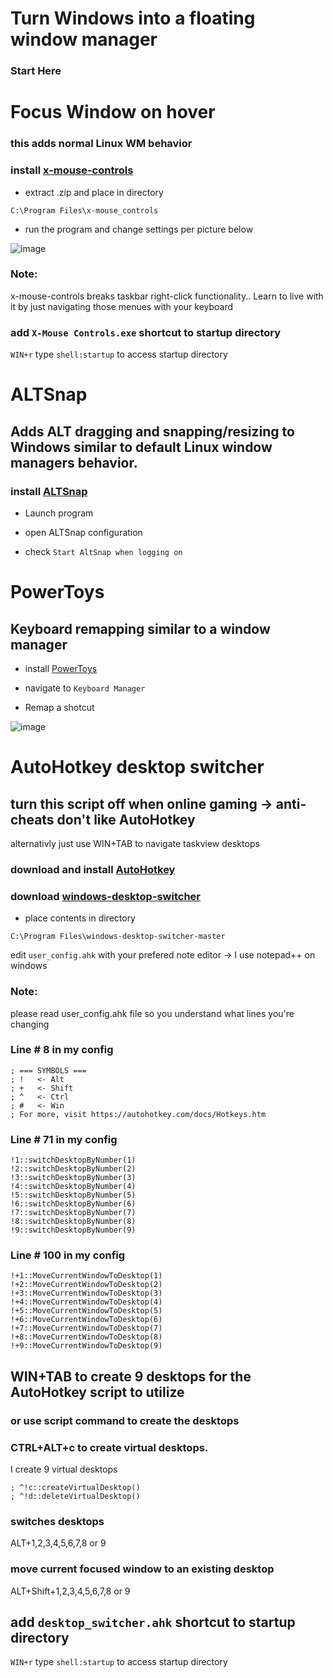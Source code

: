 # Turn Windows into a floating window manager

### Start Here
# Focus Window on hover

### this adds normal Linux WM behavior

### install [x-mouse-controls](https://joelpurra.com/projects/X-Mouse_Controls/)

* extract .zip and place in directory

`C:\Program Files\x-mouse_controls`

* run the program and change settings per picture below

![image](https://i.imgur.com/YCO3aO0.png)

### Note:
x-mouse-controls breaks taskbar right-click functionality.. Learn to live with it by just navigating those menues with your keyboard

### add `X-Mouse Controls.exe` shortcut to startup directory

`WIN+r` type `shell:startup` to access startup directory

# ALTSnap

## Adds ALT dragging and snapping/resizing to Windows similar to default Linux window managers behavior.

### install [ALTSnap](https://github.com/RamonUnch/AltSnap)

* Launch program

* open ALTSnap configuration

* check `Start AltSnap when logging on`

# PowerToys

## Keyboard remapping similar to a window manager

* install [PowerToys](https://github.com/microsoft/PowerToys)

* navigate to `Keyboard Manager`

* Remap a shotcut

![image](https://i.imgur.com/CWKra0b.png)

# AutoHotkey desktop switcher

## turn this script off when online gaming -> anti-cheats don't like AutoHotkey

alternativly just use WIN+TAB to navigate taskview desktops

### download and install [AutoHotkey](https://www.autohotkey.com/)

### download [windows-desktop-switcher](https://github.com/pmb6tz/windows-desktop-switcher)

* place contents in directory

`C:\Program Files\windows-desktop-switcher-master`

edit `user_config.ahk` with your prefered note editor -> I use notepad++ on windows

### Note:
please read user_config.ahk file so you understand what lines you're changing

### Line # 8 in my config
```
; === SYMBOLS ===
; !   <- Alt
; +   <- Shift
; ^   <- Ctrl
; #   <- Win
; For more, visit https://autohotkey.com/docs/Hotkeys.htm
```
### Line # 71 in my config
```
!1::switchDesktopByNumber(1)
!2::switchDesktopByNumber(2)
!3::switchDesktopByNumber(3)
!4::switchDesktopByNumber(4)
!5::switchDesktopByNumber(5)
!6::switchDesktopByNumber(6)
!7::switchDesktopByNumber(7)
!8::switchDesktopByNumber(8)
!9::switchDesktopByNumber(9)
```
### Line # 100 in my config
```
!+1::MoveCurrentWindowToDesktop(1)
!+2::MoveCurrentWindowToDesktop(2)
!+3::MoveCurrentWindowToDesktop(3)
!+4::MoveCurrentWindowToDesktop(4)
!+5::MoveCurrentWindowToDesktop(5)
!+6::MoveCurrentWindowToDesktop(6)
!+7::MoveCurrentWindowToDesktop(7)
!+8::MoveCurrentWindowToDesktop(8)
!+9::MoveCurrentWindowToDesktop(9)
```

## WIN+TAB to create 9 desktops for the AutoHotkey script to utilize

### or use script command to create the desktops

### CTRL+ALT+c to create virtual desktops.

I create 9 virtual desktops

```
; ^!c::createVirtualDesktop()
; ^!d::deleteVirtualDesktop()
```

### switches desktops
ALT+1,2,3,4,5,6,7,8 or 9

### move current focused window to an existing desktop
ALT+Shift+1,2,3,4,5,6,7,8 or 9

## add `desktop_switcher.ahk` shortcut to startup directory

`WIN+r` type `shell:startup` to access startup directory
